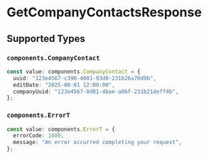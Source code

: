 # GetCompanyContactsResponse


## Supported Types

### `components.CompanyContact`

```typescript
const value: components.CompanyContact = {
  uuid: "123e4567-c390-4001-93d0-231b26a70d9b",
  editDate: "2025-08-01 12:00:00",
  companyUuid: "123e4567-0d81-4bae-a06f-231b21deff4b",
};
```

### `components.ErrorT`

```typescript
const value: components.ErrorT = {
  errorCode: 1000,
  message: "An error occurred completing your request",
};
```

